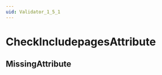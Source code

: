 ```yaml
---
uid: Validator_1_5_1
---
```


# CheckIncludepagesAttribute

## MissingAttribute

<!-- Description, Properties, ... sections are auto-generated. -->
<!-- REPLACE ME AUTO-GENERATION -->

<!-- Uncomment to add extra details -->
<!--### Details-->

<!-- Uncomment to add example code -->
<!--### Example code-->
